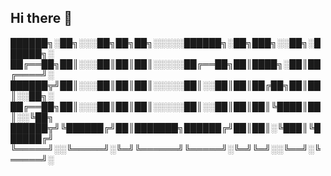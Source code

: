 ## Hi there 👋

<!--
**Syker-eng/Syker-eng** is a ✨ _special_ ✨ repository because its `README.md` (this file) appears on your GitHub profile.

Here are some ideas to get you started:

- 🔭 Currently in development ...
- 💬 Ask me about ...
- 📫 How to reach me: ...
-->


██████╗░██╗░░░██╗██╗██╗░░░░░██████╗░██╗███╗░░██╗░██████╗░
██╔══██╗██║░░░██║██║██║░░░░░██╔══██╗██║████╗░██║██╔════╝░
██████╦╝██║░░░██║██║██║░░░░░██║░░██║██║██╔██╗██║██║░░██╗░
██╔══██╗██║░░░██║██║██║░░░░░██║░░██║██║██║╚████║██║░░╚██╗
██████╦╝╚██████╔╝██║███████╗██████╔╝██║██║░╚███║╚██████╔╝
╚═════╝░░╚═════╝░╚═╝╚══════╝╚═════╝░╚═╝╚═╝░░╚══╝░╚═════╝░
